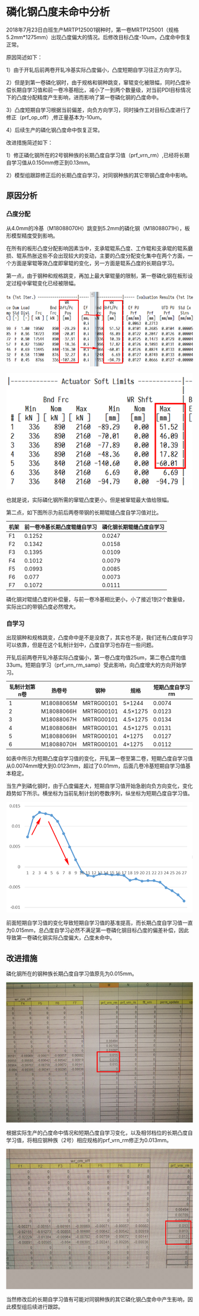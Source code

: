# 磷化钢凸度未命中分析

2018年7月23日白班生产MRTP125001钢种时，第一卷MRTP125001（规格5.2mm*1275mm）出现凸度偏大的情况。后修改目标凸度-10um，凸度命中恢复正常。

原因简述如下：

1）由于开轧后前两卷开轧冷基实际凸度偏小，凸度短期自学习往正方向学习。

2）但是到第一卷磷化钢时，由于规格和钢种跳变，窜辊变化被限幅，同时凸度补偿长期自学习值和前一卷冷基相比，减小了一到两个数量级，对当前PDI目标情况下的凸度分配精度产生影响，进而影响了第一卷磷化钢的凸度命中。

3）凸度短期自学习根据当前偏差，向负方向学习，同时操作工对目标凸度进行了修正（prf_op_off）,修正量基本为-10um。

4）后续生产的磷化钢凸度命中恢复正常。

改进措施简述如下：

1）修正磷化钢所在的2号钢种族的长期凸度自学习值（prf_vrn_rm）,已经将长期自学习值从0.150mm修正到0.13mm。

2）模型组跟踪修正后的长期凸度自学习，对同钢种族的其它带钢凸度命中影响。

## 原因分析

### 凸度分配

从4.0mm的冷基（M18088070H）跳变到5.2mm的磷化钢（M18088071H），板形模型精度受到影响。

在所有的板形凸度分配影响因素当中，支承辊辊系凸度、工作辊和支承辊的辊系磨损、辊系热胀这些不会出现较大的变动，主要的凸度分配变化集中在两个方面，一个方面是窜辊等效凸度即窜辊的变化，另一方面是辊系凸度的长期自学习。

第一点，由于钢种和规格跳变，再加上最大窜辊量的限制，第一卷磷化钢在板形设定过程中窜辊变化已经被限幅。

![shift_change](p_steel_crown_aim/shift_change.png)

![max_shift](p_steel_crown_aim/max_shift.png)

也就是说，实际磷化钢所需的窜辊凸度更小，但是被窜辊最大值给限幅。

第二点，如下图所示为前后两卷带钢的长期辊缝凸度自学习值对比。

| 机架   | 前一卷冷基长期凸度辊缝自学习 | 磷化钢长期辊缝凸度自学习 |
| ---- | -------------- | ------------ |
| F1   | 0.1252         | 0.0247       |
| F2   | 0.1342         | 0.0158       |
| F3   | 0.1395         | 0.0109       |
| F4   | 0.1012         | 0.0079       |
| F5   | 0.0993         | 0.0085       |
| F6   | 0.077          | 0.0073       |
| F7   | 0.1072         | 0.0111       |

磷化钢对辊缝凸度的补偿量，与前一卷冷基相比更小，小了接近1到2个数量级，实际出口的带钢凸度必然增大。

### 自学习

出现钢种和规格跳变，凸度命中是不是没救了，其实也不是，我们还有凸度自学习可以依靠，但是在这个轧制计划中，凸度自学习也存在一些问题。

开轧后前两卷开轧冷基实际凸度偏小，第一卷凸度均值25um，第二卷凸度均值33um。短期自学习（prf_vrn_rm_samp）受此影响，向凸度增大的方向开始学习。

| 轧制计划第n卷 | 热卷号        | 钢种         | 规格       | 短期凸度自学习rm |
| ------- | ---------- | ---------- | -------- | --------- |
| 1       | M18088065M | MRTRG00101 | 5×1244   | 0.0074    |
| 2       | M18088066H | MRTRG00101 | 4.5×1275 | 0.0123    |
| 3       | M18088067H | MRTRG00101 | 4.5×1275 | 0.0134    |
| 4       | M18088068H | MRTRG00101 | 4.5×1275 | 0.0131    |
| 5       | M18088069H | MRTRG00101 | 4×1275   | 0.0127    |
| 6       | M18088070H | MRTRG00101 | 4×1275   | 0.0112    |

如表中所示为短期凸度自学习值的变化，开轧第一卷至第二卷，短期凸度自学习值从0.0074mm增大到0.0123mm，超过了0.01mm，后面几卷冷基短期自学习值基本稳定。

当生产到磷化钢时，由于凸度偏差大，短期自学习值开始急剧向负方向变化，变化趋势如下所示。横坐标为当前轧制计划的卷数序列，纵坐标为短期凸度自学习值。

![samp](p_steel_crown_aim/samp.png)

前面短期自学习值的变化导致短期自学习值的基准提高，而长期凸度自学习值一直为0.015mm，总凸度自学习必然不满足第一卷磷化钢目标凸度的偏差补偿，因此导致第一卷磷化钢实际凸度偏大，凸度未命中。

## 改进措施

磷化钢所在的钢种族长期凸度自学习值原先为0.015mm。

![slfg_before](p_steel_crown_aim/slfg_before.png)

根据实际生产的凸度命中情况和短期凸度自学习变化，以及相邻档位的长期凸度自学习值，将相应钢种族（2号）相应规格的prf_vrn_rm修正为0.013mm。

![slfg_after](p_steel_crown_aim/slfg_after.png)

当然修改后的长期自学习值有可能对同钢种族的其它磷化钢凸度命中产生影响，因此模型组后续进行跟踪。